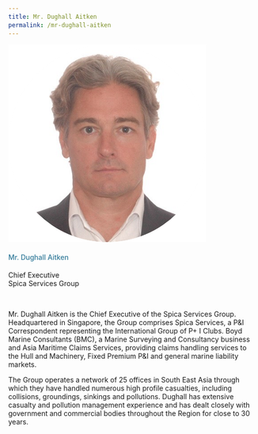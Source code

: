 ```yaml
---
title: Mr. Dughall Aitken
permalink: /mr-dughall-aitken
---
```


<div class="row">
            <div class="col is-3">
              <img src="images/speakers/Dughall-Aitken2.png">
            </div>
            <div class="col is-9 speaker-details">
              <h4>Mr. Dughall Aitken</h4>
<p>Chief Executive<br>
Spica Services Group</p><br>
<p>Mr. Dughall Aitken is the Chief Executive of the Spica Services Group.  Headquartered in Singapore, the Group comprises Spica Services, a P&amp;I Correspondent representing the International Group of P+ I Clubs.  Boyd Marine Consultants (BMC), a Marine Surveying and Consultancy business and Asia Maritime Claims Services, providing claims handling services to the Hull and Machinery, Fixed Premium P&amp;I and general marine liability markets.</p><p>

The Group operates a network of 25 offices in South East Asia through which they have handled numerous high profile casualties, including collisions, groundings, sinkings and pollutions.  Dughall has extensive casualty and pollution management experience and has dealt closely with government and commercial bodies throughout the Region for close to 30 years.

 </p>
            </div>
          </div> 
					
<style type="text/css"> 
    .is-left{
      text-align: left;
    }
    h4{
      font-weight: 500; 
      color: #337B9A !important;
    }
     .speaker-details p { text-align: justified; }
  </style>